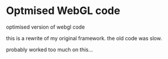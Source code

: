 # Optmised WebGL code
optimised version of webgl code

this is a rewrite of my original framework. the old code was slow.

probably worked too much on this...


